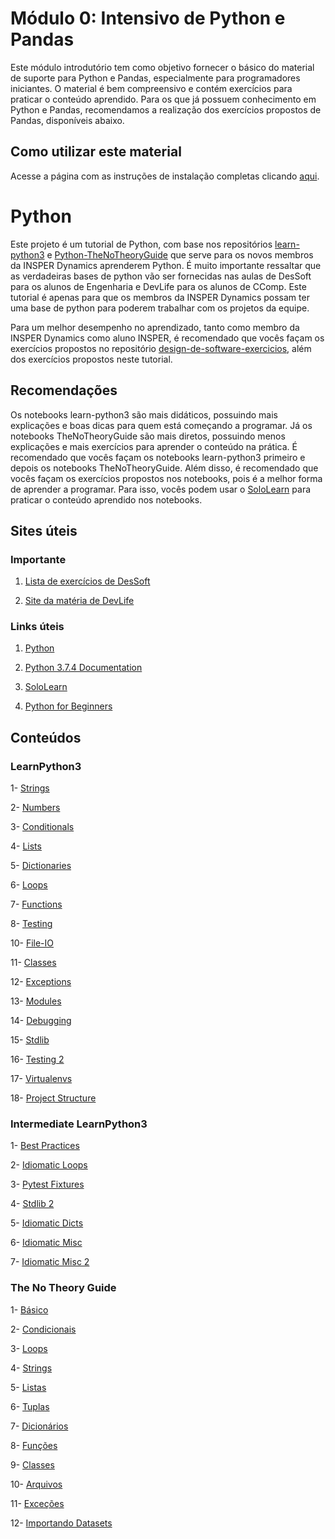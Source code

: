 # Módulo 0: Intensivo de Python e Pandas

Este módulo introdutório tem como objetivo fornecer o básico do material de suporte para Python e Pandas, especialmente para programadores iniciantes. O material é bem compreensivo e contém exercícios para praticar o conteúdo aprendido. Para os que já possuem conhecimento em Python e Pandas, recomendamos a realização dos exercícios propostos de Pandas, disponíveis abaixo.

## Como utilizar este material

Acesse a página com as instruções de instalação completas clicando [aqui](#).

# Python

Este projeto é um tutorial de Python, com base nos repositórios [learn-python3](https://github.com/jerry-git/learn-python3) e [Python-TheNoTheoryGuide](https://github.com/iArunava/Python-TheNoTheoryGuide) que serve para os novos membros da INSPER Dynamics aprenderem Python. É muito importante ressaltar que as verdadeiras bases de python vão ser fornecidas nas aulas de DesSoft para os alunos de Engenharia e DevLife para os alunos de CComp. Este tutorial é apenas para que os membros da INSPER Dynamics possam ter uma base de python para poderem trabalhar com os projetos da equipe.

Para um melhor desempenho no aprendizado, tanto como membro da INSPER Dynamics como aluno INSPER, é recomendado que vocês façam os exercícios propostos no repositório [design-de-software-exercicios](https://github.com/Insper/design-de-software-exercicios), além dos exercícios propostos neste tutorial. 

## Recomendações

Os notebooks learn-python3 são mais didáticos, possuindo mais explicações e boas dicas para quem está começando a programar. Já os notebooks TheNoTheoryGuide são mais diretos, possuindo menos explicações e mais exercícios para aprender o conteúdo na prática. É recomendado que vocês façam os notebooks learn-python3 primeiro e depois os notebooks TheNoTheoryGuide. Além disso, é recomendado que vocês façam os exercícios propostos nos notebooks, pois é a melhor forma de aprender a programar. Para isso, vocês podem usar o [SoloLearn](https://www.sololearn.com/) para praticar o conteúdo aprendido nos notebooks.

## Sites úteis

### Importante

1) [Lista de exercícios de DesSoft](https://github.com/Insper/design-de-software-exercicios)

2) [Site da matéria de DevLife](https://devlife.insper-comp.com.br/)

### Links úteis

1) [Python](https://www.python.org/)

2) [Python 3.7.4 Documentation](https://docs.python.org/3/)

3) [SoloLearn](https://www.sololearn.com/)

4) [Python for Beginners](https://www.python.org/about/gettingstarted/)

## Conteúdos

### LearnPython3

1- [Strings](https://www.github.com/thomaschiari/ML_AI-Training/blob/main/M0-PythonPandas/Python/LearnPython3/01_strings.ipynb)

2- [Numbers](https://www.github.com/thomaschiari/ML_AI-Training/blob/main/M0-PythonPandas/Python/LearnPython3/02_numbers.ipynb)

3- [Conditionals](https://www.github.com/thomaschiari/ML_AI-Training/blob/main/M0-PythonPandas/Python/LearnPython3/03_conditionals.ipynb)

4- [Lists](https://www.github.com/thomaschiari/ML_AI-Training/blob/main/M0-PythonPandas/Python/LearnPython3/04_lists.ipynb)

5- [Dictionaries](https://www.github.com/thomaschiari/ML_AI-Training/blob/main/M0-PythonPandas/Python/LearnPython3/05_dictionaries.ipynb)

6- [Loops](https://www.github.com/thomaschiari/ML_AI-Training/blob/main/M0-PythonPandas/Python/LearnPython3/06_for_loops.ipynb)

7- [Functions](https://www.github.com/thomaschiari/ML_AI-Training/blob/main/M0-PythonPandas/Python/LearnPython3/07_functions.ipynb)

8- [Testing](https://www.github.com/thomaschiari/ML_AI-Training/blob/main/M0-PythonPandas/Python/LearnPython3/08_testing1.ipynb)

10- [File-IO](https://www.github.com/thomaschiari/ML_AI-Training/blob/main/M0-PythonPandas/Python/LearnPython3/10_file-io.ipynb)

11- [Classes](https://www.github.com/thomaschiari/ML_AI-Training/blob/main/M0-PythonPandas/Python/LearnPython3/11_classes.ipynb)

12- [Exceptions](https://www.github.com/thomaschiari/ML_AI-Training/blob/main/M0-PythonPandas/Python/LearnPython3/12_exceptions.ipynb)

13- [Modules](https://www.github.com/thomaschiari/ML_AI-Training/blob/main/M0-PythonPandas/Python/LearnPython3/13_modules_and_packages.ipynb)

14- [Debugging](https://www.github.com/thomaschiari/ML_AI-Training/blob/main/M0-PythonPandas/Python/LearnPython3/14_debugging.ipynb)

15- [Stdlib](https://www.github.com/thomaschiari/ML_AI-Training/blob/main/M0-PythonPandas/Python/LearnPython3/15_std_lib.ipynb)

16- [Testing 2](https://www.github.com/thomaschiari/ML_AI-Training/blob/main/M0-PythonPandas/Python/LearnPython3/16_testing2.ipynb)

17- [Virtualenvs](https://www.github.com/thomaschiari/ML_AI-Training/blob/main/M0-PythonPandas/Python/LearnPython3/17_venv.ipynb)

18- [Project Structure](https://www.github.com/thomaschiari/ML_AI-Training/blob/main/M0-PythonPandas/Python/LearnPython3/18_project_structure.ipynb)

### Intermediate LearnPython3

1- [Best Practices](https://www.github.com/thomaschiari/ML_AI-Training/blob/main/M0-PythonPandas/Python/intermediateLearnPython3/01_best_practices.ipynb)

2- [Idiomatic Loops](https://www.github.com/thomaschiari/ML_AI-Training/blob/main/M0-PythonPandas/Python/intermediateLearnPython3/01_idiomatic_loops.ipynb)

3- [Pytest Fixtures](https://www.github.com/thomaschiari/ML_AI-Training/blob/main/M0-PythonPandas/Python/intermediateLearnPython3/01_pytest_fixtures.ipynb)

4- [Stdlib 2](https://www.github.com/thomaschiari/ML_AI-Training/blob/main/M0-PythonPandas/Python/intermediateLearnPython3/01_std_lib2.ipynb)

5- [Idiomatic Dicts](https://www.github.com/thomaschiari/ML_AI-Training/blob/main/M0-PythonPandas/Python/intermediateLearnPython3/02_idiomatic_dicts.ipynb)

6- [Idiomatic Misc](https://www.github.com/thomaschiari/ML_AI-Training/blob/main/M0-PythonPandas/Python/intermediateLearnPython3/03_idiomatic_misc1.ipynb)

7- [Idiomatic Misc 2](https://www.github.com/thomaschiari/ML_AI-Training/blob/main/M0-PythonPandas/Python/intermediateLearnPython3/04_idiomatic_misc2.ipynb)

### The No Theory Guide

1- [Básico](https://www.github.com/thomaschiari/ML_AI-Training/blob/main/M0-PythonPandas/Python/TheNoTheoryGuide/001_basics.ipynb)

2- [Condicionais](https://www.github.com/thomaschiari/ML_AI-Training/blob/main/M0-PythonPandas/Python/TheNoTheoryGuide/002_conditionals.ipynb)

3- [Loops](https://www.github.com/thomaschiari/ML_AI-Training/blob/main/M0-PythonPandas/Python/TheNoTheoryGuide/003_loops.ipynb)

4- [Strings](https://www.github.com/thomaschiari/ML_AI-Training/blob/main/M0-PythonPandas/Python/TheNoTheoryGuide/004_strings.ipynb)

5- [Listas](https://www.github.com/thomaschiari/ML_AI-Training/blob/main/M0-PythonPandas/Python/TheNoTheoryGuide/005_lists.ipynb)

6- [Tuplas](https://www.github.com/thomaschiari/ML_AI-Training/blob/main/M0-PythonPandas/Python/TheNoTheoryGuide/006_tuples.ipynb)

7- [Dicionários](https://www.github.com/thomaschiari/ML_AI-Training/blob/main/M0-PythonPandas/Python/TheNoTheoryGuide/007_dictionaries.ipynb)

8- [Funções](https://www.github.com/thomaschiari/ML_AI-Training/blob/main/M0-PythonPandas/Python/TheNoTheoryGuide/008_functions.ipynb)

9- [Classes](https://www.github.com/thomaschiari/ML_AI-Training/blob/main/M0-PythonPandas/Python/TheNoTheoryGuide/009_classes.ipynb)

10- [Arquivos](https://www.github.com/thomaschiari/ML_AI-Training/blob/main/M0-PythonPandas/Python/TheNoTheoryGuide/010_files.ipynb)

11- [Exceções](https://www.github.com/thomaschiari/ML_AI-Training/blob/main/M0-PythonPandas/Python/TheNoTheoryGuide/011_exceptions.ipynb)

12- [Importando Datasets](https://www.github.com/thomaschiari/ML_AI-Training/blob/main/M0-PythonPandas/Python/TheNoTheoryGuide/012_importing_datasets.ipynb)